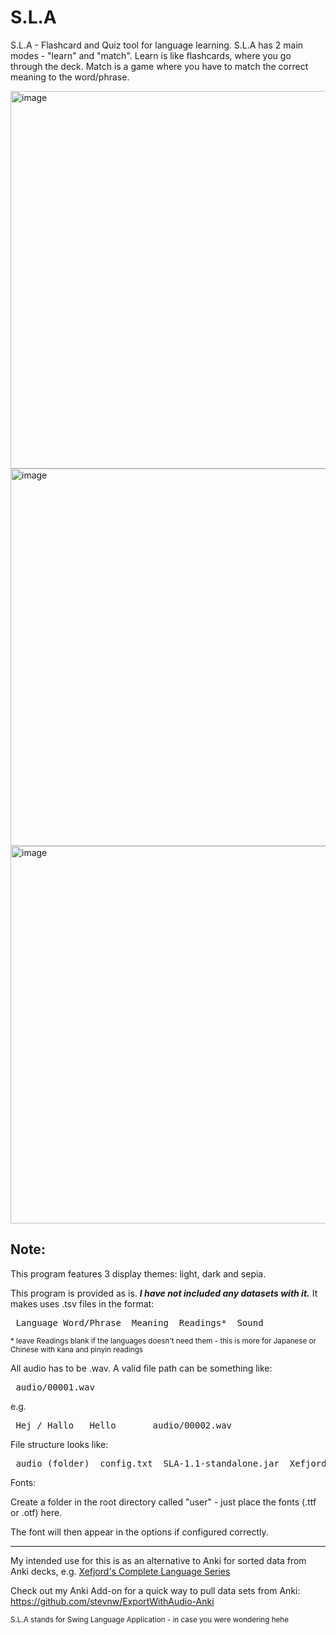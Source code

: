 # S.L.A
S.L.A - Flashcard and Quiz tool for language learning. S.L.A has 2 main modes - "learn" and "match". Learn is like flashcards, where you go through the deck. Match is a game where you have to match the correct meaning to the word/phrase.

<img width="800" height="604" alt="image" src="https://github.com/user-attachments/assets/0a5ea6b5-b9ca-47db-8140-d63fe2f2357c" />

<img width="800" height="604" alt="image" src="https://github.com/user-attachments/assets/45242b2c-871c-45af-8a54-4af237aba2f6" />

<img width="800" height="604" alt="image" src="https://github.com/user-attachments/assets/d1296b4f-2a16-45a6-a6d3-18ae91d2c9c3" />

## Note:

This program features 3 display themes: light, dark and sepia. 

This program is provided as is. <i><b>I have not included any datasets with it.</i></b> It makes uses .tsv files in the format:

<pre> Language_Word/Phrase  Meaning  Readings*  Sound </pre>

<sub>* leave Readings blank if the languages doesn't need them - this is more for Japanese or Chinese with kana and pinyin readings </sub>

All audio has to be .wav. A valid file path can be something like:

<pre> audio/00001.wav </pre>

e.g.

<pre> Hej / Hallo	Hello		audio/00002.wav </pre>

File structure looks like:

<pre> audio (folder)  config.txt  SLA-1.1-standalone.jar  Xefjord_Danish.tsv </pre>


Fonts:

Create a folder in the root directory called "user" - just place the fonts (.ttf or .otf) here. 

The font will then appear in the options if configured correctly.

____

My intended use for this is as an alternative to Anki for sorted data from Anki decks, e.g. [Xefjord's Complete Language Series](https://xefjord.wixsite.com/xefscompletelangs/courses) 

Check out my Anki Add-on for a quick way to pull data sets from Anki: https://github.com/stevnw/ExportWithAudio-Anki

<sub>S.L.A stands for Swing Language Application - in case you were wondering hehe</sub>
